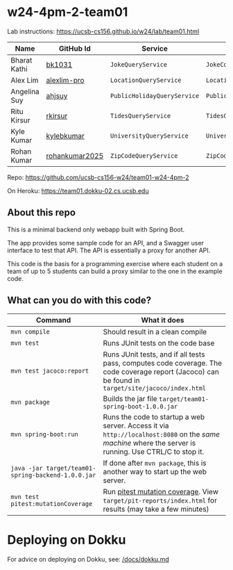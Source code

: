 # w24-4pm-2-team01

Lab instructions: <https://ucsb-cs156.github.io/w24/lab/team01.html>

| Name         | GitHub Id                                           | Service                     | Controller                |
|--------------|-----------------------------------------------------|-----------------------------|---------------------------|
| Bharat Kathi | [bk1031](https://github.com/bk1031)                 | `JokeQueryService`          | `JokeController`          |
| Alex Lim     | [alexlim-pro](https://github.com/alexlim-pro)       | `LocationQueryService`      | `LocationController`      |
| Angelina Suy | [ahjsuy](https://github.com/ahjsuy)                 | `PublicHolidayQueryService` | `PublicHolidayController` |
| Ritu Kirsur  | [rkirsur](https://github.com/bk1031)                | `TidesQueryService`         | `TidesController`         |
| Kyle Kumar   | [kylebkumar](https://github.com/kylebkumar)         | `UniversityQueryService`    | `UniversityController`    |
| Rohan Kumar  | [rohankumar2025](https://github.com/rohankumar2025) | `ZipCodeQueryService`       | `ZipCodeController`       |

Repo: https://github.com/ucsb-cs156-w24/team01-w24-4pm-2

On Heroku: https://team01.dokku-02.cs.ucsb.edu

## About this repo

This is a minimal backend only webapp built with Spring Boot.

The app provides some sample code for an API, and a Swagger user interface
to test that API.  The API is essentially a proxy for another API.

This code is the basis for a programming exercise where each student on a
team of up to 5 students can build a proxy similar to the one in the example code.

## What can you do with this code?

| Command | What it does   |
|----------|---------------------------------------|
| `mvn compile` | Should result in a clean compile |
| `mvn test` | Runs JUnit tests on the code base |
| `mvn test jacoco:report` | Runs JUnit tests, and if all tests pass, computes code coverage.  The code coverage report (Jacoco) can be found in `target/site/jacoco/index.html` |
| `mvn package` | Builds the jar file `target/team01-spring-boot-1.0.0.jar` |
| `mvn spring-boot:run` | Runs the code to startup a web server.  Access it via `http://localhost:8080` on the *same machine* where the server is running.  Use CTRL/C to stop it. |
| `java -jar target/team01-spring-backend-1.0.0.jar` | If done after `mvn package`, this is another way to start up the web server.|
| `mvn test pitest:mutationCoverage` | Run [pitest mutation coverage](https://pitest.org).  View `target/pit-reports/index.html` for results (may take a few minutes)|

# Deploying on Dokku

For advice on deploying on Dokku, see: [/docs/dokku.md](/docs/dokku.md)

